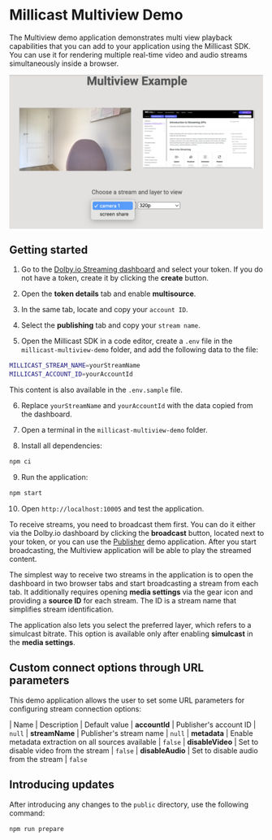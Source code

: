 # Millicast Multiview Demo

The Multiview demo application demonstrates multi view playback capabilities that you can add to your application using the Millicast SDK. You can use it for rendering multiple real-time video and audio streams simultaneously inside a browser.

<img src="./multiview_app_img.png" width="500" style="vertical-align:middle">

## Getting started

1. Go to the [Dolby.io Streaming dashboard](https://dashboard.dolby.io/) and select your token. If you do not have a token, create it by clicking the **create** button.

2. Open the **token details** tab and enable **multisource**.

3. In the same tab, locate and copy your `account ID`.

4. Select the **publishing** tab and copy your `stream name`.

5. Open the Millicast SDK in a code editor, create a `.env` file in the `millicast-multiview-demo` folder, and add the following data to the file: 

```sh
MILLICAST_STREAM_NAME=yourStreamName
MILLICAST_ACCOUNT_ID=yourAccountId
```

This content is also available in the `.env.sample` file.

6. Replace `yourStreamName` and `yourAccountId` with the data copied from the dashboard.

7. Open a terminal in the `millicast-multiview-demo` folder.

8. Install all dependencies:
```sh
npm ci
```
9. Run the application:
```sh
npm start
```

10. Open `http://localhost:10005` and test the application.

To receive streams, you need to broadcast them first. You can do it either via the Dolby.io dashboard by clicking the **broadcast** button, located next to your token, or you can use the [Publisher](../millicast-publisher-demo/) demo application. After you start broadcasting, the Multiview application will be able to play the streamed content. 

The simplest way to receive two streams in the application is to open the dashboard in two browser tabs and start broadcasting a stream from each tab. It additionally requires opening **media settings** via the gear icon and providing a **source ID** for each stream. The ID is a stream name that simplifies stream identification.

The application also lets you select the preferred layer, which refers to a simulcast bitrate. This option is available only after enabling **simulcast** in the **media settings**.

## Custom connect options through URL parameters
This demo application allows the user to set some URL parameters for configuring stream connection options:

| Name             | Description                                         | Default value
| **accountId**    | Publisher's account ID                              | `null`
| **streamName**   | Publisher's stream name                             | `null`
| **metadata**     | Enable metadata extraction on all sources available | `false`
| **disableVideo** | Set to disable video from the stream                | `false`
| **disableAudio** | Set to disable audio from the stream                | `false`

## Introducing updates
After introducing any changes to the `public` directory, use the following command:
```
npm run prepare
```

